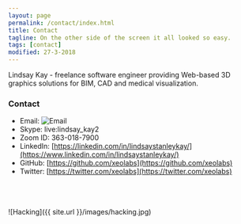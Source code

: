 ```yaml
---
layout: page
permalink: /contact/index.html
title: Contact
tagline: On the other side of the screen it all looked so easy.
tags: [contact]
modified: 27-3-2018
---
```


Lindsay Kay - freelance software engineer providing Web-based 3D graphics solutions for BIM, CAD and medical visualization.

### Contact

* Email: ![Email](../images/email2.png)
* Skype: live:lindsay_kay2
* Zoom ID: 363-018-7900
* LinkedIn: [https://linkedin.com/in/lindsaystanleykay/](https://www.linkedin.com/in/lindsaystanleykay/)
* GitHub: [https://github.com/xeolabs](https://github.com/xeolabs)
* Twitter: [https://twitter.com/xeolabs](https://twitter.com/xeolabs)

<br><br><br>
![Hacking]({{ site.url }}/images/hacking.jpg)
